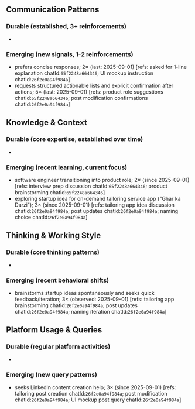 ## Communication Patterns
### Durable (established, 3+ reinforcements)
- 

### Emerging (new signals, 1-2 reinforcements)
- prefers concise responses; 2× (last: 2025-09-01) [refs: asked for 1-line explanation chatId:`65f2248a664346`; UI mockup instruction chatId:`26f2e0a94f984a`]
- requests structured actionable lists and explicit confirmation after actions; 5× (last: 2025-09-01) [refs: product role suggestions chatId:`65f2248a664346`; post modification confirmations chatId:`26f2e0a94f984a`]

## Knowledge & Context
### Durable (core expertise, established over time)
- 

### Emerging (recent learning, current focus)
- software engineer transitioning into product role; 2× (since 2025-09-01) [refs: interview prep discussion chatId:`65f2248a664346`; product brainstorming chatId:`65f2248a664346`]
- exploring startup idea for on-demand tailoring service app ("Ghar ka Darzi"); 3× (since 2025-09-01) [refs: tailoring app idea discussion chatId:`26f2e0a94f984a`; post updates chatId:`26f2e0a94f984a`; naming choice chatId:`26f2e0a94f984a`]

## Thinking & Working Style
### Durable (core thinking patterns)
- 

### Emerging (recent behavioral shifts)
- brainstorms startup ideas spontaneously and seeks quick feedback/iteration; 3× (observed: 2025-09-01) [refs: tailoring app brainstorming chatId:`26f2e0a94f984a`; post updates chatId:`26f2e0a94f984a`; naming iteration chatId:`26f2e0a94f984a`]

## Platform Usage & Queries
### Durable (regular platform activities)
- 

### Emerging (new query patterns)
- seeks LinkedIn content creation help; 3× (since 2025-09-01) [refs: tailoring post creation chatId:`26f2e0a94f984a`; post modification chatId:`26f2e0a94f984a`; UI mockup post query chatId:`26f2e0a94f984a`]